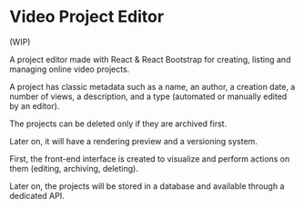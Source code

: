 # Video Project Editor

(WIP)

A project editor made with React & React Bootstrap for creating, listing and managing online video projects.

A project has classic metadata such as a name, an author, a creation date, a number of views, a description, and a type (automated or manually edited by an editor).


The projects can be deleted only if they are archived first.

Later on, it will have a rendering preview and a versioning system.

First, the front-end interface is created to visualize and perform actions on them (editing, archiving, deleting).

Later on, the projects will be stored in a database and available through a dedicated API.